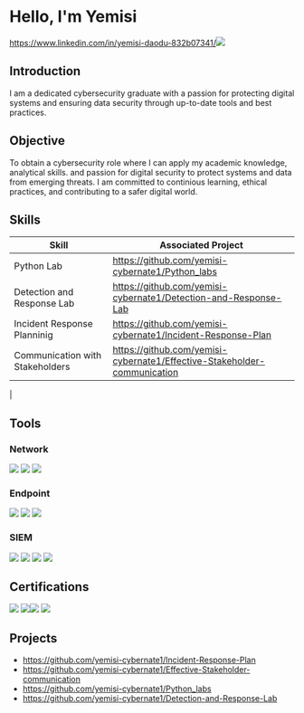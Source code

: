 # Hello, I'm Yemisi
https://www.linkedin.com/in/yemisi-daodu-832b07341/<img src="https://img.shields.io/badge/-LinkedIn-0072b1?&style=for-the-badge&logo=linkedin&logoColor=white" /></a>

## Introduction
I am a dedicated cybersecurity graduate with a passion for protecting digital systems and ensuring data security through up-to-date tools and best practices.

## Objective

To obtain a cybersecurity role where I can apply my academic knowledge, analytical skills. and passion for digital security to protect systems and data from emerging threats. I am committed to continious learning, ethical practices, and contributing to a safer digital world.

## Skills

| Skill                                         | Associated Project         |
|-----------------------------------------------|----------------------------|
| Python Lab        |https://github.com/yemisi-cybernate1/Python_labs
| Detection and Response Lab                    |https://github.com/yemisi-cybernate1/Detection-and-Response-Lab
| Incident Response Planninig                   |https://github.com/yemisi-cybernate1/Incident-Response-Plan
| Communication with Stakeholders       |https://github.com/yemisi-cybernate1/Effective-Stakeholder-communication
| 
## Tools

### Network
<div>
    <img src="https://img.shields.io/badge/-Wireshark-1679A7?&style=for-the-badge&logo=Wireshark&logoColor=white" />
    <img src="https://img.shields.io/badge/-Suricata-EF3B2D?&style=for-the-badge&logo=Suricata&logoColor=white" />
    <img src="https://img.shields.io/badge/-Burp_Suite-FF7139?&style=for-the-badge&logo=Burp-Suite&logoColor=white" />

</div>

### Endpoint
<div>
    <img src="https://img.shields.io/badge/-Microsoft_Defender_for_Endpoint-00A4EF?&style=for-the-badge&logo=Microsoft&logoColor=white" />
    <img src="https://img.shields.io/badge/-Path_Management_Tools-4B275F?&style=for-the-badge&logo=Windows&logoColor=white" />
    <img src="https://img.shields.io/badge/-Application_Control_Tools-4B275F?&style=for-the-badge&logo=Windows&logoColor=white" />


### SIEM
<div>
    <img src="https://img.shields.io/badge/-Google_Chronicle-4285F4?&style=for-the-badge&logo=Google&logoColor=white" />
    <img src="https://img.shields.io/badge/-Splunk_Enterprise-000000?&style=for-the-badge&logo=Splunk&logoColor=white" />
    <img src="https://img.shields.io/badge/-Splunk_Cloud-000000?&style=for-the-badge&logo=Splunk&logoColor=white" />
    <img src="https://img.shields.io/badge/-SOAR-0078D4?&style=for-the-badge&logo=Microsoft&logoColor=white" />

    

</div>

## Certifications

<div>
<img src="https://img.shields.io/badge/-Google_Cybersecurity_Certificate-4285F4?&style=for-the-badge&logo=Google&logoColor=white" />
<img src="https://img.shields.io/badge/-A%2B-4D4D4D?&style=for-the-badge&logo=CompTIA&logoColor=white" /><img src="https://img.shields.io/badge/-Create_Chart_Dashboard_using_Microsoft-0078D4?&style=for-the-badge&logo=Microsoft&logoColor=white" />
<img src="https://img.shields.io/badge/-Introduction_to_Microsoft_Excel-217346?&style=for-the-badge&logo=Microsoft%20Excel&logoColor=white" />
  
## Projects
- https://github.com/yemisi-cybernate1/Incident-Response-Plan
- https://github.com/yemisi-cybernate1/Effective-Stakeholder-communication
- https://github.com/yemisi-cybernate1/Python_labs
- https://github.com/yemisi-cybernate1/Detection-and-Response-Lab
